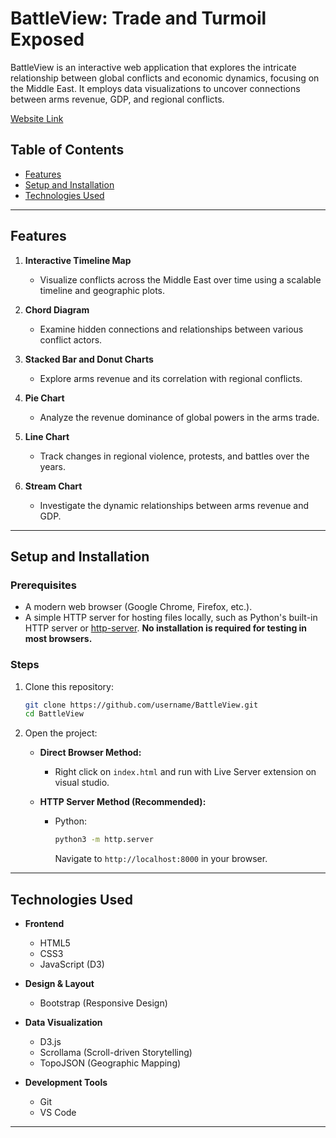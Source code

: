 # BattleView: Trade and Turmoil Exposed

BattleView is an interactive web application that explores the intricate relationship between global conflicts and economic dynamics, focusing on the Middle East. It employs data visualizations to uncover connections between arms revenue, GDP, and regional conflicts.

[Website Link](http://127.0.0.1:5501/index.html)

## Table of Contents
- [Features](#features)
- [Setup and Installation](#setup-and-installation)
- [Technologies Used](#technologies-used)

---

## Features

1. **Interactive Timeline Map**  
   - Visualize conflicts across the Middle East over time using a scalable timeline and geographic plots.

2. **Chord Diagram**  
   - Examine hidden connections and relationships between various conflict actors.

3. **Stacked Bar and Donut Charts**  
   - Explore arms revenue and its correlation with regional conflicts.

4. **Pie Chart**  
   - Analyze the revenue dominance of global powers in the arms trade.

5. **Line Chart**  
   - Track changes in regional violence, protests, and battles over the years.

6. **Stream Chart**  
   - Investigate the dynamic relationships between arms revenue and GDP.

---

## Setup and Installation

### Prerequisites
- A modern web browser (Google Chrome, Firefox, etc.).
- A simple HTTP server for hosting files locally, such as Python's built-in HTTP server or [http-server](https://www.npmjs.com/package/http-server). **No installation is required for testing in most browsers.**

### Steps
1. Clone this repository:
   ```bash
   git clone https://github.com/username/BattleView.git
   cd BattleView

2. Open the project:
   - **Direct Browser Method:**
     - Right click on `index.html` and run with Live Server extension on visual studio.

   - **HTTP Server Method (Recommended):**
     - Python:
       ```bash
       python3 -m http.server
       ```
       Navigate to `http://localhost:8000` in your browser.
---

## Technologies Used

- **Frontend**
  - HTML5
  - CSS3
  - JavaScript (D3)

- **Design & Layout**
  - Bootstrap (Responsive Design)

- **Data Visualization**
  - D3.js
  - Scrollama (Scroll-driven Storytelling)
  - TopoJSON (Geographic Mapping)

- **Development Tools**
  - Git
  - VS Code

---
